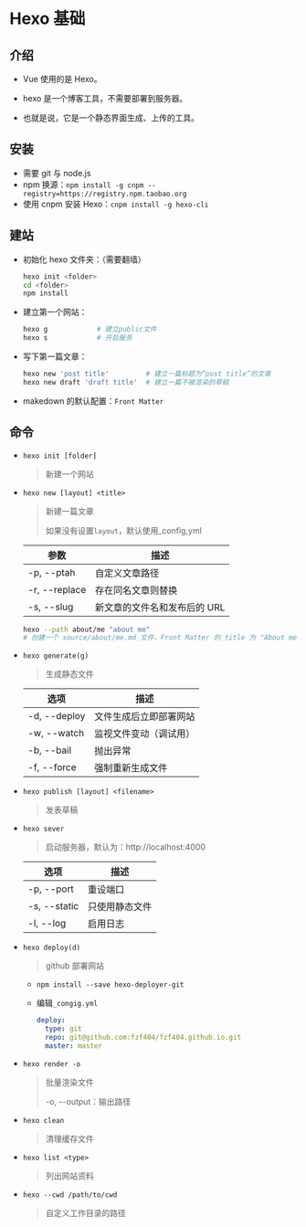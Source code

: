 <!--
title: 01-Hexo基础
sort:
-->

# Hexo 基础

## 介绍

- Vue 使用的是 Hexo。

- hexo 是一个博客工具，不需要部署到服务器。
- 也就是说，它是一个静态界面生成、上传的工具。

## 安装

- 需要 git 与 node.js
- npm 换源：`npm install -g cnpm --registry=https://registry.npm.taobao.org`
- 使用 cnpm 安装 Hexo：`cnpm install -g hexo-cli`

## 建站

- 初始化 hexo 文件夹：（需要翻墙）

  ```bash
  hexo init <folder>
  cd <folder>
  npm install
  ```

- 建立第一个网站：

  ```bash
  hexo g			# 建立public文件
  hexo s			# 开启服务
  ```

- 写下第一篇文章：

  ```bash
  hexo new 'post title'			# 建立一篇标题为“post title”的文章
  hexo new draft 'draft title'	# 建立一篇不被渲染的草稿
  ```

- makedown 的默认配置：`Front Matter`

## 命令

- `hexo init [folder]`

  > 新建一个网站

- `hexo new [layout] <title>`

  > 新建一篇文章
  >
  > 如果没有设置`layout`，默认使用\_config,yml

  | 参数          | 描述                         |
  | ------------- | ---------------------------- |
  | -p, --ptah    | 自定义文章路径               |
  | -r, --replace | 存在同名文章则替换           |
  | -s, --slug    | 新文章的文件名和发布后的 URL |

  ```bash
  hexo --path about/me "about me"
  # 创建一个 source/about/me.md 文件，Front Matter 的 title 为 "About me"
  ```

- `hexo generate(g)`

  > 生成静态文件

  | 选项         | 描述                   |
  | ------------ | ---------------------- |
  | -d, --deploy | 文件生成后立即部署网站 |
  | -w, --watch  | 监视文件变动（调试用） |
  | -b, --bail   | 抛出异常               |
  | -f, --force  | 强制重新生成文件       |

- `hexo publish [layout] <filename>`

  > 发表草稿

- `hexo sever`

  > 启动服务器，默认为：http://localhost:4000

  | 选项         | 描述           |
  | ------------ | -------------- |
  | -p, --port   | 重设端口       |
  | -s, --static | 只使用静态文件 |
  | -l, --log    | 启用日志       |

- `hexo deploy(d)`

  > github 部署网站

  - `npm install --save hexo-deployer-git`

  - 编辑`_congig.yml`

    ```yml
    deploy:
      type: git
      repo: git@github.com:fzf404/fzf404.github.io.git
      master: master
    ```

- `hexo render -o`

  > 批量渲染文件
  >
  > -o, --output：输出路径

- `hexo clean`

  > 清理缓存文件

- `hexo list <type>`

  > 列出网站资料

- `hexo --cwd /path/to/cwd`

  > 自定义工作目录的路径

